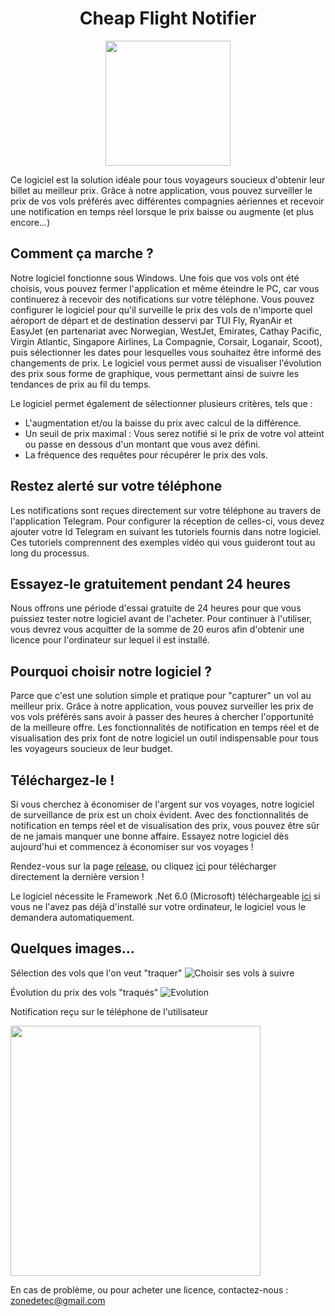 <h1 align="center">Cheap Flight Notifier</h1>

<p align="center">
  <img width="200" height="200" src="https://user-images.githubusercontent.com/56195432/233740093-1e9f2f45-52f3-44fe-8509-42bc6d5643ea.jpg">
</p>

Ce logiciel est la solution idéale pour tous voyageurs soucieux d'obtenir leur billet au meilleur prix.
Grâce à notre application, vous pouvez surveiller le prix de vos vols préférés avec différentes compagnies aériennes et recevoir une notification en temps réel lorsque le prix baisse ou augmente (et plus encore...)

## Comment ça marche ?
Notre logiciel fonctionne sous Windows. Une fois que vos vols ont été choisis, vous pouvez fermer l'application et même éteindre le PC, car vous continuerez à recevoir des notifications sur votre téléphone. Vous pouvez configurer le logiciel pour qu'il surveille le prix des vols de n'importe quel aéroport de départ et de destination desservi par TUI Fly, RyanAir et EasyJet (en partenariat avec Norwegian, WestJet, Emirates, Cathay Pacific, Virgin Atlantic, Singapore Airlines, La Compagnie, Corsair, Loganair, Scoot), puis sélectionner les dates pour lesquelles vous souhaitez être informé des changements de prix.
Le logiciel vous permet aussi de visualiser l'évolution des prix sous forme de graphique, vous permettant ainsi de suivre les tendances de prix au fil du temps.

Le logiciel permet également de sélectionner plusieurs critères, tels que :
- L'augmentation et/ou la baisse du prix avec calcul de la différence.
- Un seuil de prix maximal : Vous serez notifié si le prix de votre vol atteint ou passe en dessous d'un montant que vous avez défini.
- La fréquence des requêtes pour récupérer le prix des vols. 

## Restez alerté sur votre téléphone
Les notifications sont reçues directement sur votre téléphone au travers de l'application Telegram. Pour configurer la réception de celles-ci, vous devez ajouter votre Id Telegram en suivant les tutoriels fournis dans notre logiciel. Ces tutoriels comprennent des exemples vidéo qui vous guideront tout au long du processus.

## Essayez-le gratuitement pendant 24 heures
Nous offrons une période d'essai gratuite de 24 heures pour que vous puissiez tester notre logiciel avant de l'acheter. 
Pour continuer à l'utiliser, vous devrez vous acquitter de la somme de 20 euros afin d'obtenir une licence pour l'ordinateur sur lequel il est installé.

## Pourquoi choisir notre logiciel ?
Parce que c'est une solution simple et pratique pour "capturer" un vol au meilleur prix. Grâce à notre application, vous pouvez surveiller les prix de vos vols préférés sans avoir à passer des heures à chercher l'opportunité de la meilleure offre. Les fonctionnalités de notification en temps réel et de visualisation des prix font de notre logiciel un outil indispensable pour tous les voyageurs soucieux de leur budget.

## Téléchargez-le !
Si vous cherchez à économiser de l'argent sur vos voyages, notre logiciel de surveillance de prix est un choix évident. 
Avec des fonctionnalités de notification en temps réel et de visualisation des prix, vous pouvez être sûr de ne jamais manquer une bonne affaire. 
Essayez notre logiciel dès aujourd'hui et commencez à économiser sur vos voyages !

Rendez-vous sur la page [release](https://github.com/zonetecde/Cheap-Flight-Notifier/releases/tag/Release), ou cliquez [ici](https://github.com/zonetecde/Cheap-Flight-Notifier/releases/download/Release/Cheap.Flight.Notifier.exe) pour télécharger directement la dernière version !

Le logiciel nécessite le Framework .Net 6.0 (Microsoft) téléchargeable [ici](https://dotnet.microsoft.com/en-us/download/dotnet/thank-you/runtime-desktop-6.0.16-windows-x64-installer?cid=getdotnetcore) si vous ne l'avez pas déjà d'installé sur votre ordinateur, le logiciel vous le demandera automatiquement.

## Quelques images...

Sélection des vols que l'on veut "traquer"
![Choisir ses vols à suivre](https://user-images.githubusercontent.com/56195432/233738042-44a256c4-635e-45c6-9d4c-d918668ecfb3.png)

Évolution du prix des vols "traqués"
![Evolution](https://user-images.githubusercontent.com/56195432/234071778-815b3ce7-b389-4745-9cab-c1e6e55d19b1.png)

Notification reçu sur le téléphone de l'utilisateur

<img src="https://user-images.githubusercontent.com/56195432/234072256-0ff6c9e4-14fe-432a-89e3-1e6d2c027b06.jpg" width="400" />


En cas de problème, ou pour acheter une licence, contactez-nous : zonedetec@gmail.com
